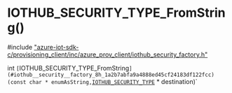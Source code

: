 # IOTHUB_SECURITY_TYPE_FromString()

\#include ["azure-iot-sdk-c/provisioning_client/inc/azure_prov_client/iothub_security_factory.h"](../iot-c-ref-iothub-security-factory-h.md)  

int `[`IOTHUB_SECURITY_TYPE_FromString`](#iothub__security__factory_8h_1a2b7abfa9a4888ed45cf24183df122fcc)(const char * enumAsString,`[`IOTHUB_SECURITY_TYPE`](#iothub__security__factory_8h_1ad17f26cc00ddd30e6cdafdd681c332a2) * destination)`

